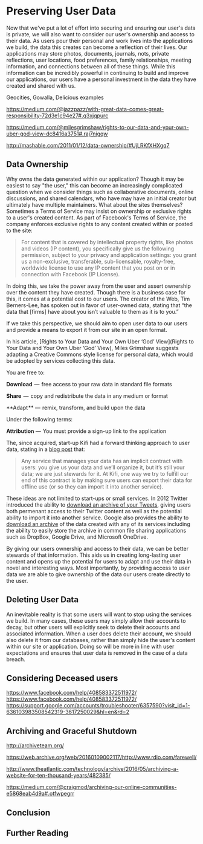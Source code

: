 # Preserving User Data

Now that we've put a lot of effort into securing and ensuring our user's data is private, we will also want to consider our user's ownership and access to their data. As users pour their personal and work lives into the applications we build, the data this creates can become a reflection of their lives. Our applications may store photos, documents, journals, nots, private reflections, user locations, food preferences, family relationships, meeting information, and connections between all of these things. While this information can be incredibly powerful in continuing to build and improve our applications, our users have a personal investment in the data they have created and shared with us.


Geocities, Gowalla, Delicious examples

https://medium.com/@jazzpazz/with-great-data-comes-great-responsibility-72d3e1c94e27#.q3xjqpurc

https://medium.com/@milesgrimshaw/rights-to-our-data-and-your-own-uber-god-view-dc8416a3751#.raj7nigqw


http://mashable.com/2011/01/12/data-ownership/#UjLRKfXHXgq7

## Data Ownership

Why owns the data generated within our application? Though it may be easiest to say "the user," this can become an increasingly complicated question when we consider things such as collaborative documents, online discussions, and shared calendars, who have may have an initial creator but ultimately have multiple maintainers. What about the sites themselves? Sometimes a Terms of Service may insist on ownership or exclusive rights to a user's created content. As part of Facebook's Terms of Service, the company enforces exclusive rights to any content created within or posted to the site:

> For content that is covered by intellectual property rights, like photos and videos (IP content), you specifically give us the following permission, subject to your privacy and application settings: you grant us a non-exclusive, transferable, sub-licensable, royalty-free, worldwide license to use any IP content that you post on or in connection with Facebook (IP License).

In doing this, we take the power away from the user and assert ownership over the content they have created. Though there is a business case for this, it comes at a potential cost to our users. The creator of the Web, Tim Berners-Lee, has spoken out in favor of user-owned data, stating that “the data that [firms] have about you isn’t valuable to them as it is to you.”

If we take this perspective, we should aim to open user data to our users and provide a means to export it from our site in an open format.

In his article, [Rights to Your Data and Your Own Uber ‘God’ View](Rights to Your Data and Your Own Uber ‘God’ View), Miles Grimshaw suggests adapting a Creative Commons style license for personal data, which would be adopted by services collecting this data.

You are free to:

**Download**  —  free access to your raw data in standard file formats

**Share**  —  copy and redistribute the data in any medium or format

**Adapt ** —  remix, transform, and build upon the data

Under the following terms:

**Attribution** —  You must provide a sign-up link to the application

The, since acquired, start-up Kifi had a forward thinking approach to user data, stating in a [blog post](https://medium.com/kifi-engineering/exporting-user-data-71a060bdb774#.1w2hbekka) that:

> Any service that manages your data has an implicit contract with users: you give us your data and we’ll organize it, but it’s still your data; we are just stewards for it. At Kifi, one way we try to fulfill our end of this contract is by making sure users can export their data for offline use (or so they can import it into another service).

These ideas are not limited to start-ups or small services. In 2012 Twitter introduced the ability to [download an archive of your Tweets](https://blog.twitter.com/2012/your-twitter-archive), giving users both permenant access to their Twitter content as well as the potential ability to import it into another service. Google also provides the ability to [download an archive](https://support.google.com/accounts/answer/3024190?hl=en) of the data created with any of its services including the ability to easily store the archive in common file sharing applications such as DropBox, Google Drive, and Microsoft OneDrive.

By giving our users ownership and access to their data, we can be better stewards of that information. This aids us in creating long-lasting user content and opens up the potential for users to adapt and use their data in novel and interesting ways. Most importantly, by providing access to user data we are able to give ownership of the data our users create directly to the user.

## Deleting User Data

An inevitable reality is that some users will want to stop using the services we build. In many cases, these users may simply allow their accounts to decay, but other users will explicitly seek to delete their accounts and associated information. When a user does delete their account, we should also delete it from our databases, rather than simply hide the user's content within our site or application. Doing so will be more in line with user expectations and ensures that user data is removed in the case of a data breach. 

## Considering Deceased users

https://www.facebook.com/help/408583372511972/
https://www.facebook.com/help/408583372511972/
https://support.google.com/accounts/troubleshooter/6357590?visit_id=1-636103983508542319-3617250029&hl=en&rd=2

## Archiving and Graceful Shutdown

http://archiveteam.org/

https://web.archive.org/web/20160109002117/http://www.rdio.com/farewell/

http://www.theatlantic.com/technology/archive/2016/05/archiving-a-website-for-ten-thousand-years/482385/

https://medium.com/@craigmod/archiving-our-online-communities-e5868eab4d9a#.otfwpegrr

## Conclusion

## Further Reading

